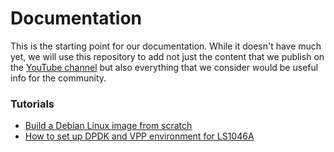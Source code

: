 # Documentation

This is the starting point for our documentation. While it doesn't have much yet, we will use this repository to add not just the content that we publish on the [YouTube channel](https://www.youtube.com/@TomazZaman) but also everything that we consider would be useful info for the community.

### Tutorials

- [Build a Debian Linux image from scratch](tutorials/linux-from-scratch.md)
- [How to set up DPDK and VPP environment for LS1046A](tutorials/development-set-up.md)
